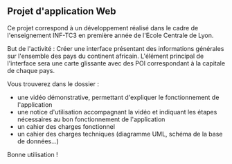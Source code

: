 ## Projet d'application Web 

Ce projet correspond à un développement réalisé dans le cadre de l'enseignement INF-TC3 en première année de l'Ecole Centrale de Lyon.

But de l'activité : 
Créer une interface présentant des informations générales sur l'ensemble des pays du continent africain. L'élément principal de l'interface sera une carte glissante avec des POI correspondant à la capitale de chaque pays.

Vous trouverez dans le dossier : 
- une vidéo démonstrative, permettant d'expliquer le fonctionnement de l'application
- une notice d'utilisation accompagnant la vidéo et indiquant les étapes nécessaires au bon fonctionnement de l'application
- un cahier des charges fonctionnel
- un cahier des charges techniques (diagramme UML, schéma de la base de données...)


Bonne utilisation !
